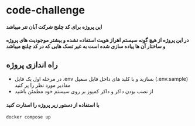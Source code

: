 # code-challenge

#### این پروژه برای کد چلنج شرکت آبان تتر میباشد

#### در این پروژه از هیچ گونه سیستم اهراز هویت استفاده نشده و بیشتر موجودیت های پروژه و ساختار آن ها پیاده سازی شده است به غیر تسک هایی که در کد چلنچ میباشد

## راه اندازی پروژه

- در مرحله اول یک فایل .env بسازید و با کلید های داحل فایل سمپل (.env.sample) مقادیر مورد نظر را پر کنید
- از نصب بودن داکر و داکر کمپوز بر روی سیستم خود مطمئن باشید

#### با استفاده از دستور زیر پروژه را استارت کنید
``
docker compose up
``

